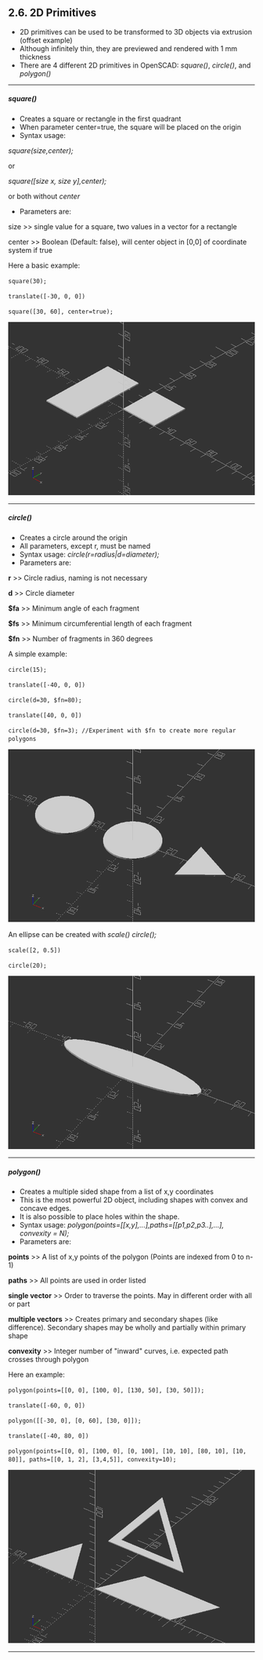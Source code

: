 ## 2.6. 2D Primitives

* 2D primitives can be used to be transformed to 3D objects via extrusion (offset example)
* Although infinitely thin, they are previewed and rendered with 1 mm thickness
* There are 4 different 2D primitives in OpenSCAD: *square()*, *circle()*, and *polygon()*

---

##### **square()**

* Creates a square or rectangle in the first quadrant
* When parameter center=true, the square will be placed on the origin
* Syntax usage:

*square(size,center);*

or

*square([size x, size y],center);*

or both without *center*

* Parameters are:

size >> single value for a square, two values in a vector for a rectangle

center >> Boolean (Default: false), will center object in [0,0] of coordinate system if true

Here a basic example:

`square(30);`

`translate([-30, 0, 0])`

`square([30, 60], center=true);`

![2_6_FirstSteps_1.png](files/2_6_FirstSteps_1.png)

---

##### **circle()**

* Creates a circle around the origin
* All parameters, except r, must be named
* Syntax usage: *circle(r=radius|d=diameter);*
* Parameters are:

**r** >> Circle radius, naming is not necessary

**d** >> Circle diameter

**$fa** >> Minimum angle of each fragment

**$fs** >> Minimum circumferential length of each fragment

**$fn** >> Number of fragments in 360 degrees

A simple example:

`circle(15);`

`translate([-40, 0, 0])`

`circle(d=30, $fn=80);`

`translate([40, 0, 0])`

`circle(d=30, $fn=3); //Experiment with $fn to create more regular polygons`

![2_6_FirstSteps_2.png](files/2_6_FirstSteps_2.png)

An ellipse can be created with *scale() circle();*

`scale([2, 0.5])`

`circle(20);`

![2_6_FirstSteps_3.png](files/2_6_FirstSteps_3.png)

---

##### **polygon()**

* Creates a multiple sided shape from a list of x,y coordinates
* This is the most powerful 2D object, including shapes with convex and concave edges.
* It is also possible to place holes within the shape.
* Syntax usage: *polygon(points=[[x,y],...],paths=[[p1,p2,p3..],...], convexity = N);*
* Parameters are:

**points** >> A list of x,y points of the polygon (Points are indexed from 0 to n-1)

**paths** >> All points are used in order listed

**single vector** >> Order to traverse the points. May in different order with all or part

**multiple vectors** >> Creates primary and secondary shapes (like difference). Secondary shapes may be wholly and partially within primary shape

**convexity** >> Integer number of "inward" curves, i.e. expected path crosses through polygon

Here an example:

`polygon(points=[[0, 0], [100, 0], [130, 50], [30, 50]]);`

`translate([-60, 0, 0])`

`polygon([[-30, 0], [0, 60], [30, 0]]);`

`translate([-40, 80, 0])`

`polygon(points=[[0, 0], [100, 0], [0, 100], [10, 10], [80, 10], [10, 80]], paths=[[0, 1, 2], [3,4,5]], convexity=10);`

![2_6_FirstSteps_4.png](files/2_6_FirstSteps_4.png)

---
